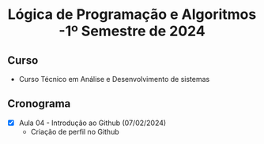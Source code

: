 <h1 align="center">
  Lógica de Programação e Algoritmos -1º Semestre de 2024
</h1>

 ## Curso
 - Curso Técnico em Análise e Desenvolvimento de sistemas  

## Cronograma 
- [x] Aula 04 - Introdução ao Github (07/02/2024)
   - Criação de perfil no Github 

